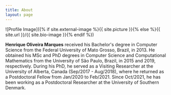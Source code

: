 ```yaml
---
title: About
layout: page
---
```

![Profile Image]({% if site.external-image %}{{ site.picture }}{% else %}{{ site.url }}/{{ site.bio-image }}{% endif %})

<p><strong>Henrique Oliveira Marques</strong> received his Bachelor's degree in Computer Science from the Federal University of Mato Grosso, Brazil, in 2013. He obtained his MSc and PhD degrees in Computer Science and Computational Mathematics from the University of São Paulo, Brazil, in 2015 and 2019, respectively. During his PhD, he served as a Visiting Researcher at the University of Alberta, Canada (Sep/2017 - Aug/2018), where he returned as a Postdoctoral Fellow from Jan/2020 to Feb/2021. Since Oct/2021, he has been working as a Postdoctoral Researcher at the University of Southern Denmark.</p>

<!-- <h2>Skills</h2>

<ul class="skill-list">
	<li>HTML - Jade - Haml - Erb</li>
	<li>Responsive (Mobile First)</li>
	<li>CSS (Stylus, Sass, Less)</li>
	<li>Css Frameworks (Bootstrap, Foundation)</li>
	<li>Javascript (Design Patterns, Testes)</li>
	<li>NodeJS</li>
	<li>AngularJS - ReactJS</li>
	<li>Grunt - Gulp - Yeoman</li>
	<li>Git</li>
	<li>PHP</li>
	<li>Python</li>
	<li>MySQL - MongoDB</li>
	<li>Scrum and Kanban</li>
	<li>TDD e Continuous Integration</li>
</ul> -->

